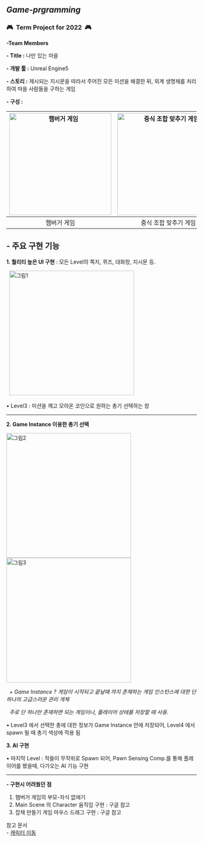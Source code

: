 ## *Game-prgramming*
### :video_game:&nbsp;&nbsp;**Term Project for 2022**&nbsp;&nbsp;:video_game:
**-Team Members**	

**\- Title :** 나만 있는 마을				

**\- 개발 툴 :** Unreal Engine5

**\- 스토리 :** 제시되는 지시문을 따라서 주어진 모든 미션을 해결한 뒤, 외계 생명체를 처리하여 마을 사람들을 구하는 게임				

**\- 구성 :**				

      
 |<img width="270" alt="햄버거 게임" src="https://user-images.githubusercontent.com/101172040/201835580-7e2e3ed1-739e-4b8c-aa06-67fdb09ec7e8.png"> |<img width="270" alt="중식 조합 맞추기 게임" src="https://user-images.githubusercontent.com/101172040/201835736-ffd8bffb-88b0-40e9-9e6e-2e487d50baca.png">|<img width="270" alt="잡채 만들기 게임" src="https://user-images.githubusercontent.com/101172040/201835783-233e871b-f72a-44ed-930f-976b97be2029.png">|
|:-----:|:----------:|:-------:
|햄버거 게임|중식 조합 맞추기 게임|잡채 만들기 게임|

**<h2>- 주요 구현 기능**</h2>       

**1. 퀄리티 높은 UI 구현**	: 모든 Level의 쪽지, 퀴즈, 대화창, 지시문 등.



&nbsp;&nbsp;<img width="330" alt="그림1" src="https://user-images.githubusercontent.com/101172040/226831111-4b6ebaa2-8216-48b3-877e-0798644ae5b8.png">

• Level3 : 미션을 깨고 모아온 코인으로 원하는 총기 선택하는 창

*****
**2. Game Instance 이용한 총기 선택**





<img width="330" alt="그림2" src="https://user-images.githubusercontent.com/101172040/226834517-cc9e0cb9-5cf6-4bde-9834-f1da1a2a5b4a.png"><img width="330" alt="그림3" src="https://user-images.githubusercontent.com/101172040/226834557-40ef9065-b261-49b5-8779-5e8e0b436071.png">


 
&nbsp;&nbsp;_+ Game Instance ? 게임이 시작되고 끝날때 까지 존재하는 게임 인스턴스에 대한 단 하나의 고급스러운 관리 개체_


&nbsp;&nbsp;_주로 단 하나만 존재하면 되는 게임이나, 플레이어 상태를 저장할 때 사용._			

• Level3 에서 선택한 총에 대한 정보가 Game Instance 안에 저장되어, Level4 에서 spawn 될 때 총기 색상에 적용 됨


**3. AI 구현**


• 마지막 Level : 적들이 무작위로 Spawn 되어, Pawn Sensing Comp.를 통해 플레이어를 봤을때, 다가오는 AI 기능 구현

*****
**- 구현시 어려웠던 점** 
1. 햄버거 게임의 부모-자식 없애기
2. Main Scene 의 Character 움직임 구현 : 구글 참고
3. 잡채 만들기 게임 마우스 드래그 구현 : 구글 참고

참고 문서        
\- [ 캐릭터 이동 ](https://github.com/se-ni/VR-AR-Basics-of-game-creation.git)
